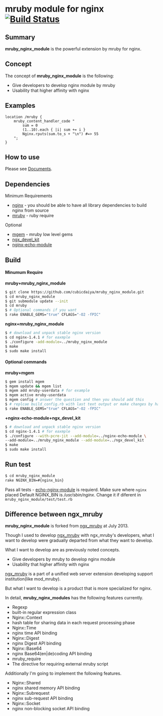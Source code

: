 mruby module for nginx [![Build Status](https://travis-ci.org/cubicdaiya/mruby_nginx_module.png?branch=master)](https://travis-ci.org/cubicdaiya/mruby_nginx_module)
======================
## Summary
**mruby_nginx_module** is the powerful extension by mruby for nginx.

## Concept
The concept of **mruby_nginx_module** is the following:

 * Give developers to develop nginx module by mruby
 * Usability that higher affinity with nginx

## Examples
```nginx
location /mruby {
    mruby_content_handler_code "
        sum = 0
        (1..10).each { |i| sum += i }
        Nginx.rputs(sum.to_s + "\n") #=> 55
    ";
}
```

## How to use

Please see [Documents](http://cubicdaiya.github.io/mruby_nginx_module/).

## Dependencies

Minimum Requirements
  - [nginx](http://nginx.org/download/) - you should be able to have all library dependencies to build nginx from source
  - [mruby](https://github.com/mruby/mruby) - ruby require

Optional
  - [mgem](http://blog.mruby.sh/201301040627.html) - mruby low level gems
  - [ngx_devel_kit](https://github.com/simpl/ngx_devel_kit)
  - [nginx-echo-module](https://github.com/rangechow/nginx-echo-module)

## Build

#### Minumum Require
**mruby+mruby_nginx_module**
```sh
$ git clone https://github.com/cubicdaiya/mruby_nginx_module.git
$ cd mruby_nginx_module
$ git submodule update --init
$ cd mruby
$ # Optional commands if you want
$ rake ENABLE_GEMS="true" CFLAGS="-O2 -fPIC"
```
**nginx+mruby_nginx_module**
```sh
$ # download and unpack stable nginx version
$ cd nginx-1.4.1 # for eaxmple
$ ./configure -add-module=../mruby_nginx_module
$ make
$ sudo make install
```
#### Optional commands
**mruby+mgem**
```sh
$ gem install mgem
$ mgem update && mgem list 
$ mgem add mruby-userdata # for example
$ mgem active mruby-userdata
$ mgem config # answer the question and then you should add this 
$ # replcae build_config.rb with last text output or make changes by hand, then
$ rake ENABLE_GEMS="true" CFLAGS="-O2 -fPIC" 
```
**+nginx-echo-module+ngx_devel_kit**
```sh
$ # download and unpack stable nginx version
$ cd nginx-1.4.1 # for eaxmple
$ ./configure --with-pcre-jit --add-module=../nginx-echo-module \
--add-module=../mruby_nginx_module --add-module=../ngx_devel_kit
$ make
$ sudo make install
```
## Run test
```sh
$ cd mruby_nginx_module
rake NGINX_BIN=#{nginx_bin}
```
Pass all tests - [echo-nginx-module](https://github.com/agentzh/echo-nginx-module) is requierd.
Make sure where ```nginx``` placed
Default NGINX_BIN is */usr/sbin/nginx*.
Change it if diferent in ```mruby_nginx_module/test/test.rb```

## Difference between ngx_mruby
**mruby_nginx_module** is forked from [ngx_mruby](https://github.com/matsumoto-r/ngx_mruby) at July 2013.

Though I used to develop [ngx_mruby](https://github.com/matsumoto-r/ngx_mruby) with ngx_mruby's developers,
what I want to develop were gradually departed from what they want to develop.

What I want to develop are as previously noted concepts.

 * Give developers by mruby to develop nginx module
 * Usability that higher affinity with nginx

[ngx_mruby](https://github.com/matsumoto-r/ngx_mruby) is a part of a unified web server extension developing support institution(like mod_mruby).


But what I want to develop is a product that is more specialized for nginx. 


In detail, **mruby_nginx_modules** has the following features currently. 


 * Regexp
  * built-in regular expression class
 * Nginx::Context
  * hash table for sharing data in each request processing phase
 * Nginx::Time
  * nginx time API binding 
 * Nginx::Digest
  * nginx Digest API binding 
 * Nginx::Base64
  * nginx Base64(en|de)coding API binding 
 * mruby_require
  * The directive for requiring external mruby script

Additionally I'm going to implement the following features.

 * Nginx::Shared
  * nginx shared memory API binding
 * Nginx::Subrequest
  * nginx sub-request API binding
 * Nginx::Socket
  * nginx non-blocking socket API binding
